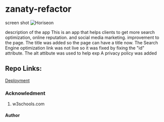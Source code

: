 # zanaty-refactor

screen shot  ![Horiseon](https://user-images.githubusercontent.com/67457318/161396188-864f559a-ca2a-4785-9b79-751b77cf3717.png)


description of the app
This is an app that helps clients to get more search optimization, online reputation. and social media marketing.
improvement to the page.
The title was added so the page can have a title now. 
The Search Engine optimization link was not live so it was fixed by fixing the "id" attribute.
The alt attibute was used to help exp
A privacy policy was added


## Repo Links:
[Deployment](https://zanatooo.github.io/zanaty-refactor/)


### Acknowledment
1. w3schools.com


#### Author
